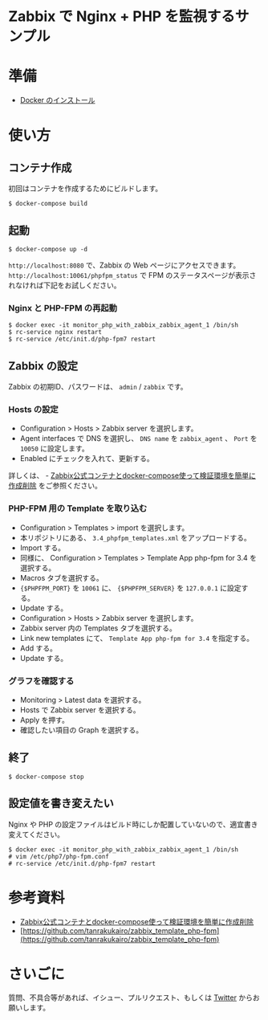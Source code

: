 # Zabbix で Nginx + PHP を監視するサンプル

# 準備

- [Docker のインストール](http://docs.docker.jp/engine/installation/)

# 使い方

## コンテナ作成

初回はコンテナを作成するためにビルドします。

```
$ docker-compose build
```

## 起動

```
$ docker-compose up -d
```
`http://localhost:8080` で、Zabbix の Web ページにアクセスできます。  
`http://localhost:10061/phpfpm_status` で FPM のステータスページが表示されなければ下記をお試しください。

### Nginx と PHP-FPM の再起動

```
$ docker exec -it monitor_php_with_zabbix_zabbix_agent_1 /bin/sh
$ rc-service nginx restart
$ rc-service /etc/init.d/php-fpm7 restart
```

## Zabbix の設定

Zabbix の初期ID、パスワードは、 `admin` / `zabbix` です。

### Hosts の設定

- Configuration > Hosts > Zabbix server を選択します。
- Agent interfaces で DNS を選択し、 `DNS name` を `zabbix_agent` 、 `Port` を `10050` に設定します。
- Enabled にチェックを入れて、更新する。

詳しくは、 - [Zabbix公式コンテナとdocker-compose使って検証環境を簡単に作成削除](https://yomon.hatenablog.com/entry/2018/03/29/Zabbix%E5%85%AC%E5%BC%8F%E3%82%B3%E3%83%B3%E3%83%86%E3%83%8A%E3%81%A8docker-compose%E4%BD%BF%E3%81%A3%E3%81%A6%E6%A4%9C%E8%A8%BC%E7%92%B0%E5%A2%83%E3%82%92%E7%B0%A1%E5%8D%98%E3%81%AB%E4%BD%9C%E6%88%90) をご参照ください。

### PHP-FPM 用の Template を取り込む

- Configuration > Templates > import を選択します。
- 本リポジトリにある、 `3.4_phpfpm_templates.xml` をアップロードする。
- Import する。
- 同様に、 Configuration > Templates > Template App php-fpm for 3.4 を選択する。
- Macros タブを選択する。
- `{$PHPFPM_PORT}` を `10061` に、 `{$PHPFPM_SERVER}` を `127.0.0.1` に設定する。
- Update する。
- Configuration > Hosts > Zabbix server を選択します。
- Zabbix server 内の Templates タブを選択する。
- Link new templates にて、 `Template App php-fpm for 3.4` を指定する。
- Add する。
- Update する。

### グラフを確認する

- Monitoring > Latest data を選択する。
- Hosts で Zabbix server を選択する。
- Apply を押す。
- 確認したい項目の Graph を選択する。

## 終了

```
$ docker-compose stop
```

## 設定値を書き変えたい

Nginx や PHP の設定ファイルはビルド時にしか配置していないので、適宜書き変えてください。

```
$ docker exec -it monitor_php_with_zabbix_zabbix_agent_1 /bin/sh
# vim /etc/php7/php-fpm.conf
# rc-service /etc/init.d/php-fpm7 restart
```

# 参考資料

- [Zabbix公式コンテナとdocker-compose使って検証環境を簡単に作成削除](https://yomon.hatenablog.com/entry/2018/03/29/Zabbix%E5%85%AC%E5%BC%8F%E3%82%B3%E3%83%B3%E3%83%86%E3%83%8A%E3%81%A8docker-compose%E4%BD%BF%E3%81%A3%E3%81%A6%E6%A4%9C%E8%A8%BC%E7%92%B0%E5%A2%83%E3%82%92%E7%B0%A1%E5%8D%98%E3%81%AB%E4%BD%9C%E6%88%90)
- [https://github.com/tanrakukairo/zabbix_template_php-fpm](https://github.com/tanrakukairo/zabbix_template_php-fpm)

# さいごに

質問、不具合等があれば、イシュー、プルリクエスト、もしくは [Twitter](https://twitter.com/naoki85_201612) からお願いします。